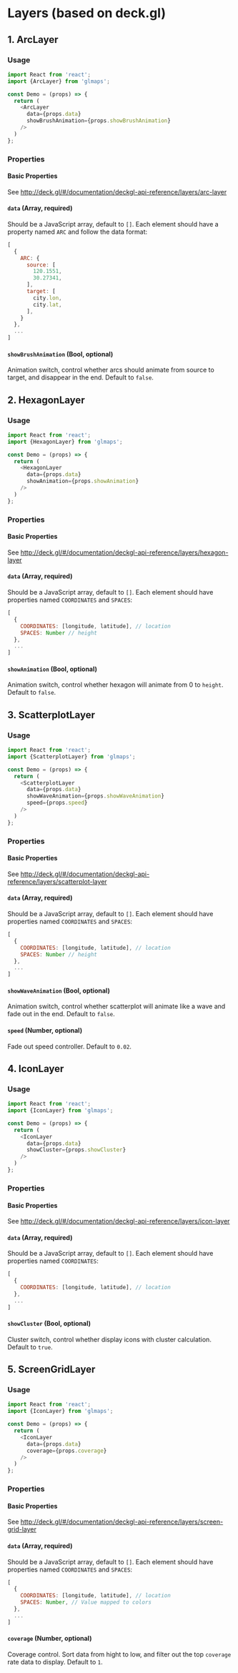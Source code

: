 # Layers (based on deck.gl)

## 1. ArcLayer

### Usage

```javascript
import React from 'react';
import {ArcLayer} from 'glmaps';

const Demo = (props) => {
  return (
    <ArcLayer
      data={props.data}
      showBrushAnimation={props.showBrushAnimation}
    />
  )
};
```

### Properties

#### Basic Properties

See <http://deck.gl/#/documentation/deckgl-api-reference/layers/arc-layer>

#### `data` (Array, required)

Should be a JavaScript array, default to `[]`. Each element should have a property named `ARC` and follow the data format:

```javascript
[
  {
    ARC: {
      source: [
        120.1551,
        30.27341,
      ],
      target: [
        city.lon,
        city.lat,
      ],
    }
  },
  ...
]
```

#### `showBrushAnimation` (Bool, optional)

Animation switch, control whether arcs should animate from source to target, and disappear in the end. Default to `false`.

## 2. HexagonLayer

### Usage

```javascript
import React from 'react';
import {HexagonLayer} from 'glmaps';

const Demo = (props) => {
  return (
    <HexagonLayer
      data={props.data}
      showAnimation={props.showAnimation}
    />
  )
};
```

### Properties

#### Basic Properties

See <http://deck.gl/#/documentation/deckgl-api-reference/layers/hexagon-layer>

#### `data` (Array, required)

Should be a JavaScript array, default to `[]`. Each element should have properties named `COORDINATES` and `SPACES`:

```javascript
[
  {
    COORDINATES: [longitude, latitude], // location
    SPACES: Number // height
  },
  ...
]
```

#### `showAnimation` (Bool, optional)

Animation switch, control whether hexagon will animate from 0 to `height`. Default to `false`.

## 3. ScatterplotLayer

### Usage

```javascript
import React from 'react';
import {ScatterplotLayer} from 'glmaps';

const Demo = (props) => {
  return (
    <ScatterplotLayer
      data={props.data}
      showWaveAnimation={props.showWaveAnimation}
      speed={props.speed}
    />
  )
};
```

### Properties

#### Basic Properties

See <http://deck.gl/#/documentation/deckgl-api-reference/layers/scatterplot-layer>

#### `data` (Array, required)

Should be a JavaScript array, default to `[]`. Each element should have properties named `COORDINATES` and `SPACES`:

```javascript
[
  {
    COORDINATES: [longitude, latitude], // location
    SPACES: Number // height
  },
  ...
]
```

#### `showWaveAnimation` (Bool, optional)

Animation switch, control whether scatterplot will animate like a wave and fade out in the end. Default to `false`.

#### `speed` (Number, optional)

Fade out speed controller. Default to `0.02`.

## 4. IconLayer

### Usage

```javascript
import React from 'react';
import {IconLayer} from 'glmaps';

const Demo = (props) => {
  return (
    <IconLayer
      data={props.data}
      showCluster={props.showCluster}
    />
  )
};
```

### Properties

#### Basic Properties

See <http://deck.gl/#/documentation/deckgl-api-reference/layers/icon-layer>

#### `data` (Array, required)

Should be a JavaScript array, default to `[]`. Each element should have properties named `COORDINATES`:

```javascript
[
  {
    COORDINATES: [longitude, latitude], // location
  },
  ...
]
```

#### `showCluster` (Bool, optional)

Cluster switch, control whether display icons with cluster calculation. Default to `true`.

## 5. ScreenGridLayer

### Usage

```javascript
import React from 'react';
import {IconLayer} from 'glmaps';

const Demo = (props) => {
  return (
    <IconLayer
      data={props.data}
      coverage={props.coverage}
    />
  )
};
```

### Properties

#### Basic Properties

See <http://deck.gl/#/documentation/deckgl-api-reference/layers/screen-grid-layer>

#### `data` (Array, required)

Should be a JavaScript array, default to `[]`. Each element should have properties named `COORDINATES` and `SPACES`:

```javascript
[
  {
    COORDINATES: [longitude, latitude], // location
    SPACES: Number, // Value mapped to colors
  },
  ...
]
```

#### `coverage` (Number, optional)

Coverage control. Sort data from hight to low, and filter out the top `coverage` rate data to display. Default to `1`.